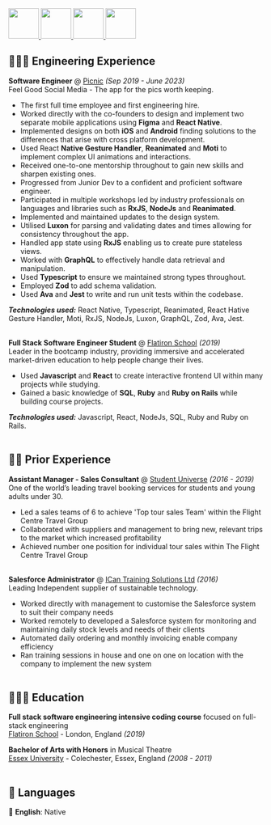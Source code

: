 <div id="socialMedia" >
<a href="https://www.linkedin.com/in/lauren-carne-306a2a13/" target="_blank">
<img src="https://github.com/Laurencarne/Laurencarne/assets/43895098/dc9b1c95-a8f9-4ba5-99b5-4176626f3dc4" width="60">
</a>

<a href="https://github.com/Laurencarne" target="_blank">
<img src="https://github.com/Laurencarne/laurencarne.github.io/assets/43895098/0fc5a388-5b8f-4bfd-83a1-f2444ca1d06b" width="60">
</a>

<a href="https://github.com/Laurencarne/Laurencarne/files/11949622/Lauren.Carne.Resume.Colour.pdf">
<img src="https://github.com/Laurencarne/Laurencarne/assets/43895098/b77d1fd4-0130-4bc2-9c8d-453df6b652dd" width="60">
</a>

<a href="mailto:laurencarne13@gmail.com" target="_blank">
<img src="https://github.com/Laurencarne/Laurencarne/assets/43895098/ee302739-e0b6-4683-83be-70527a4d69af" width="60">
</a>
</div>

## 👩🏼‍💻 Engineering Experience

**Software Engineer** @ <a href="https://picnic.photos/" target="_blank">Picnic</a> _(Sep 2019 - June 2023)_ <br>
Feel Good Social Media - The app for the pics worth keeping.

- The first full time employee and first engineering hire.
- Worked directly with the co-founders to design and implement two separate mobile applications using **Figma** and **React Native**.
- Implemented designs on both **iOS** and **Android** finding solutions to the differences that arise with cross platform development.
- Used React **Native Gesture Handler**, **Reanimated** and **Moti** to implement complex UI animations and interactions.
- Received one-to-one mentorship throughout to gain new skills and sharpen existing ones.
- Progressed from Junior Dev to a confident and proficient software engineer.
- Participated in multiple workshops led by industry professionals on languages and libraries such as **RxJS**, **NodeJs** and **Reanimated**.
- Implemented and maintained updates to the design system.
- Utilised **Luxon** for parsing and validating dates and times allowing for consistency throughout the app.
- Handled app state using **RxJS** enabling us to create pure stateless views.
- Worked with **GraphQL** to effectively handle data retrieval and manipulation.
- Used **Typescript** to ensure we maintained strong types throughout.
- Employed **Zod** to add schema validation.
- Used **Ava** and **Jest** to write and run unit tests within the codebase.

**_Technologies used:_** React Native, Typescript, Reanimated, React Hative Gesture Handler, Moti, RxJS, NodeJs, Luxon, GraphQL, Zod, Ava, Jest.
<br><br>

**Full Stack Software Engineer Student** @ <a href="https://flatironschool.com" target="_blank">Flatiron School</a> _(2019)_ <br>
Leader in the bootcamp industry, providing immersive and accelerated market-driven education to help people change their lives.

- Used **Javascript** and **React** to create interactive frontend UI within many projects while studying.
- Gained a basic knowledge of **SQL**, **Ruby** and **Ruby on Rails** while building course projects.

**_Technologies used:_** Javascript, React, NodeJs, SQL, Ruby and Ruby on Rails.
<br><br>

## 👩‍💼 Prior Experience

**Assistant Manager - Sales Consultant** @ <a href="https://www.studentuniverse.co.uk/" target="_blank">Student Universe</a> _(2016 - 2019)_ <br>
One of the world’s leading travel booking services for students and young adults under 30.

- Led a sales teams of 6 to achieve 'Top tour sales Team' within the Flight Centre Travel Group
- Collaborated with suppliers and management to bring new, relevant trips to the market which increased profitability
- Achieved number one position for individual tour sales within The Flight Centre Travel Group
  <br><br>

**Salesforce Administrator** @ <a href="https://icancopy.com/" target="_blank">ICan Training Solutions Ltd</a> _(2016)_ <br>
Leading Independent supplier of sustainable technology.

- Worked directly with management to customise the Salesforce system to suit their company needs
- Worked remotely to developed a Salesforce system for monitoring and maintaining daily stock levels and needs of their clients
- Automated daily ordering and monthly invoicing enable company efficiency
- Ran training sessions in house and one on one on location with the company to implement the new system
  <br><br>

## 👩🏼‍🎓 Education

**Full stack software engineering intensive coding course** focused on full-stack engineering<br>
<a href="https://flatironschool.com" target="_blank">Flatiron School</a> - London, England _(2019)_ <br>

**Bachelor of Arts with Honors** in Musical Theatre<br>
<a href="https://www.essex.ac.uk/" target="_blank">Essex University</a> - Colechester, Essex, England _(2008 - 2011)_
<br><br>

## 💬 Languages

🏴󠁧󠁢󠁥󠁮󠁧󠁿 **English**: Native <br>
<br><br>
